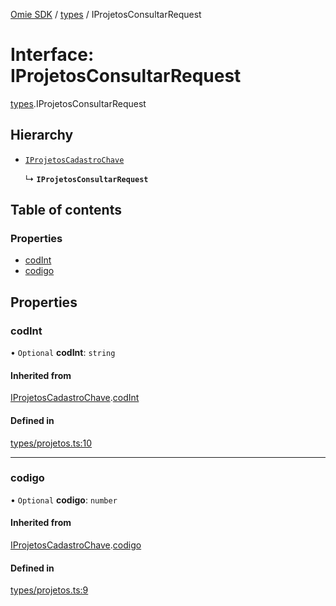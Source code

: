 [Omie SDK](../README.md) / [types](../modules/types.md) / IProjetosConsultarRequest

# Interface: IProjetosConsultarRequest

[types](../modules/types.md).IProjetosConsultarRequest

## Hierarchy

- [`IProjetosCadastroChave`](types.IProjetosCadastroChave.md)

  ↳ **`IProjetosConsultarRequest`**

## Table of contents

### Properties

- [codInt](types.IProjetosConsultarRequest.md#codint)
- [codigo](types.IProjetosConsultarRequest.md#codigo)

## Properties

### codInt

• `Optional` **codInt**: `string`

#### Inherited from

[IProjetosCadastroChave](types.IProjetosCadastroChave.md).[codInt](types.IProjetosCadastroChave.md#codint)

#### Defined in

[types/projetos.ts:10](https://github.com/lucas-bogos/omie-sdk/blob/f0ca102/src/types/projetos.ts#L10)

___

### codigo

• `Optional` **codigo**: `number`

#### Inherited from

[IProjetosCadastroChave](types.IProjetosCadastroChave.md).[codigo](types.IProjetosCadastroChave.md#codigo)

#### Defined in

[types/projetos.ts:9](https://github.com/lucas-bogos/omie-sdk/blob/f0ca102/src/types/projetos.ts#L9)
